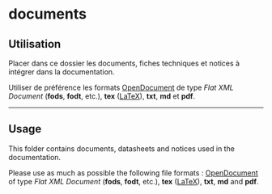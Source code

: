# documents

## Utilisation
Placer dans ce dossier les documents, fiches techniques et notices à intégrer dans la documentation.

Utiliser de préférence les formats [OpenDocument](https://fr.wikipedia.org/wiki/OpenDocument) de type _Flat XML Document_ (__fods__, __fodt__, etc.), __tex__ ([LaTeX](https://fr.wikipedia.org/wiki/LaTeX)), __txt__, __md__ et __pdf__.

---

## Usage
This folder contains documents, datasheets and notices used in the documentation.

Please use as much as possible the following file formats : [OpenDocument](https://fr.wikipedia.org/wiki/OpenDocument) of type _Flat XML Document_ (__fods__, __fodt__, etc.), __tex__ ([LaTeX](https://fr.wikipedia.org/wiki/LaTeX)), __txt__, __md__ and __pdf__.
